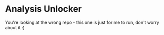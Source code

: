 # Analysis Unlocker

You're looking at the wrong repo - this one is just for me to run, don't worry about it :)
